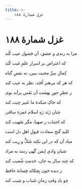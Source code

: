 ```yaml
---
title: >-
    غزل شمارهٔ ۱۸۸
---
```

# غزل شمارهٔ ۱۸۸

<div class="b" id="bn1"><div class="m1"><p>مرا به رندی و عشق، آن فضول عیب کُنَد</p></div>
<div class="m2"><p>که اعتراض بر اسرارِ علمِ غیب کُنَد</p></div></div>
<div class="b" id="bn2"><div class="m1"><p>کمالِ سِرِّ محبت ببین، نه نقصِ گناه</p></div>
<div class="m2"><p>که هر که بی‌هنر اُفتَد، نظر به عیب کند</p></div></div>
<div class="b" id="bn3"><div class="m1"><p>ز عطرِ حورِ بهشت آن نَفَس برآید بوی</p></div>
<div class="m2"><p>که خاکِ میکدهٔ ما عَبیر جِیب کند</p></div></div>
<div class="b" id="bn4"><div class="m1"><p>چنان زَنَد رَهِ اسلام غمزهٔ ساقی</p></div>
<div class="m2"><p>که اجتناب ز صهبا، مگر صُهیب کند</p></div></div>
<div class="b" id="bn5"><div class="m1"><p>کلیدِ گنجِ سعادت قبولِ اهلِ دل است</p></div>
<div class="m2"><p>مباد آن که در این نکته شَکُّ و رِیب کند</p></div></div>
<div class="b" id="bn6"><div class="m1"><p>شبانِ وادیِ اِیمن گَهی رسد به مراد</p></div>
<div class="m2"><p>که چند سال به جان، خدمتِ شُعیب کند</p></div></div>
<div class="b" id="bn7"><div class="m1"><p>ز دیده خون بِچکانَد فِسانهٔ حافظ</p></div>
<div class="m2"><p>چو یادِ وقتِ زمانِ شَباب و شِیب کند</p></div></div>
